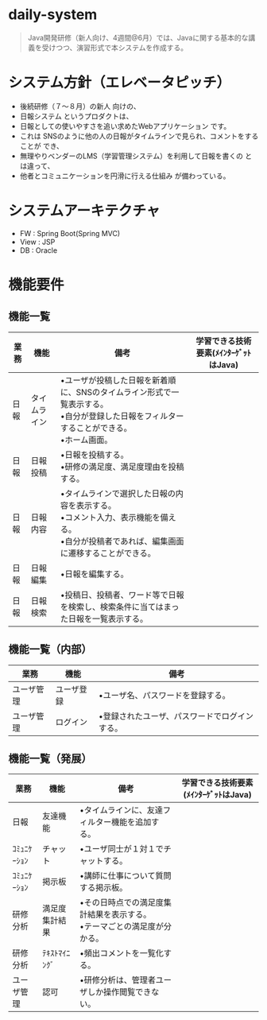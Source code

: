 # daily-system

> Java開発研修（新人向け、4週間@6月）では、Javaに関する基本的な講義を受けつつ、演習形式で本システムを作成する。

# システム方針（エレベータピッチ）
* 後続研修（７～８月）の新人 向けの、
* 日報システム というプロダクトは、
* 日報としての使いやすさを追い求めたWebアプリケーション です。
* これは SNSのように他の人の日報がタイムラインで見られ、コメントをすることが でき、
* 無理やりベンダーのLMS（学習管理システム）を利用して日報を書くの とは違って、
* 他者とコミュニケーションを円滑に行える仕組み が備わっている。

# システムアーキテクチャ
* FW : Spring Boot(Spring MVC)
* View : JSP
* DB : Oracle

# 機能要件
## 機能一覧

|業務|機能|備考|学習できる技術要素(ﾒｲﾝﾀｰｹﾞｯﾄはJava)
|---|---|---|---
|日報|タイムライン|•ユーザが投稿した日報を新着順に、SNSのタイムライン形式で一覧表示する。<br>•自分が登録した日報をフィルターすることができる。<br>•ホーム画面。
|日報|日報投稿|•日報を投稿する。<br>•研修の満足度、満足度理由を投稿する。
|日報|日報内容|•タイムラインで選択した日報の内容を表示する。<br>•コメント入力、表示機能を備える。<br>•自分が投稿者であれば、編集画面に遷移することができる。
|日報|日報編集|•日報を編集する。
|日報|日報検索|•投稿日、投稿者、ワード等で日報を検索し、検索条件に当てはまった日報を一覧表示する。

## 機能一覧（内部）

|業務|機能|備考
|---|---|---
|ユーザ管理|ユーザ登録|•ユーザ名、パスワードを登録する。
|ユーザ管理|ログイン|•登録されたユーザ、パスワードでログインする。

## 機能一覧（発展）

|業務|機能|備考|学習できる技術要素(ﾒｲﾝﾀｰｹﾞｯﾄはJava)
|---|---|---|---
|日報|友達機能|•タイムラインに、友達フィルター機能を追加する。|
|ｺﾐｭﾆｹｰｼｮﾝ|チャット|•ユーザ同士が１対１でチャットする。|
|ｺﾐｭﾆｹｰｼｮﾝ|掲示板|•講師に仕事について質問する掲示板。|
|研修分析|満足度集計結果|•その日時点での満足度集計結果を表示する。<br>•テーマごとの満足度が分かる。|
|研修分析|ﾃｷｽﾄﾏｲﾆﾝｸﾞ|•頻出コメントを一覧化する。|
|ユーザ管理|認可|•研修分析は、管理者ユーザしか操作閲覧できない。|
